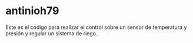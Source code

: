 # antinioh79
Este es el codigo para realizar el control sobre un sensor de temperatura y presión y regular un sistema de riego.
